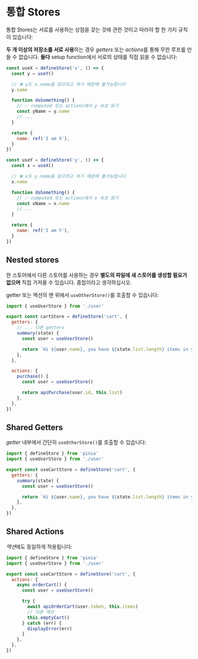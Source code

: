 # 통합 Stores

통합 Stores는 서로를 사용하는 상점을 갖는 것에 관한 것이고 따라야 할 한 가지 규칙이 있습니다:

**두 개 이상의 저장소를 서로 사용**하는 경우 _getters_ 또는 *actions*를 통해 무한 루프를 만들 수 없습니다. **둘다** setup function에서 서로의 상태를 직접 읽을 수 없습니다:

```js
const useX = defineStore('x', () => {
  const y = useY()

  // ❌ y도 x.name을 읽으려고 하기 때문에 불가능합니다
  y.name

  function doSomething() {
    // ✅ cumputed 또는 actions에서 y 속성 읽기
    const yName = y.name
    // ...
  }

  return {
    name: ref('I am X'),
  }
})

const useY = defineStore('y', () => {
  const x = useX()

  // ❌ x도 y.name을 읽으려고 하기 때문에 불가능합니다
  x.name

  function doSomething() {
    // ✅ cumputed 또는 actions에서 x 속성 읽기
    const xName = x.name
    // ...
  }

  return {
    name: ref('I am Y'),
  }
})
```

## Nested stores

한 스토어에서 다른 스토어를 사용하는 경우 **별도의 파일에 새 스토어를 생성할 필요가 없으며** 직접 가져올 수 있습니다. 중첩이라고 생각하십시오.

getter 또는 액션의 맨 위에서 `useOtherStore()`를 호출할 수 있습니다:

```js
import { useUserStore } from './user'

export const cartStore = defineStore('cart', {
  getters: {
    // ... 다른 getters
    summary(state) {
      const user = useUserStore()

      return `Hi ${user.name}, you have ${state.list.length} items in your cart. It costs ${state.price}.`
    },
  },

  actions: {
    purchase() {
      const user = useUserStore()

      return apiPurchase(user.id, this.list)
    },
  },
})
```

## Shared Getters

_getter_ 내부에서 간단히 `useOtherStore()`를 호출할 수 있습니다:

```js
import { defineStore } from 'pinia'
import { useUserStore } from './user'

export const useCartStore = defineStore('cart', {
  getters: {
    summary(state) {
      const user = useUserStore()

      return `Hi ${user.name}, you have ${state.list.length} items in your cart. It costs ${state.price}.`
    },
  },
})
```

## Shared Actions

*액션*에도 동일하게 적용됩니다:

```js
import { defineStore } from 'pinia'
import { useUserStore } from './user'

export const useCartStore = defineStore('cart', {
  actions: {
    async orderCart() {
      const user = useUserStore()

      try {
        await apiOrderCart(user.token, this.items)
        // 다른 액션
        this.emptyCart()
      } catch (err) {
        displayError(err)
      }
    },
  },
})
```
